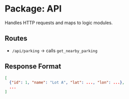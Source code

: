 # Package: API

Handles HTTP requests and maps to logic modules.

## Routes
- `/api/parking` → calls `get_nearby_parking`

## Response Format
```json
[
  {"id": 1, "name": "Lot A", "lat": ..., "lon": ...},
  ...
]
```